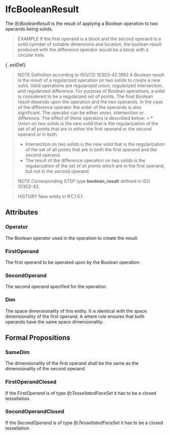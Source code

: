 # IfcBooleanResult

The _IfcBooleanResult_ is the result of applying a Boolean operation to two operands being solids.<!-- end of definition -->

> EXAMPLE  If the first operand is a block and the second operand is a solid cylinder of suitable dimensions and location, the boolean result produced with the difference operator would be a block with a circular hole.

{ .extDef}
> NOTE  Definition according to ISO/CD 10303-42:1992
> A Boolean result is the result of a regularized operation on two solids to create a new solid. Valid operations are regularized union, regularized intersection, and regularized difference. For purpose of Boolean operations, a solid is considered to be a regularized set of points. The final Boolean result depends upon the operation and the two operands. In the case of the difference operator the order of the operands is also significant. The operator can be either union, intersection or difference. The effect of these operators is described below: > * Union on two solids is the new solid that is the regularization of the set of all points that are in either the first operand or the second operand or in both.
> * Intersection on two solids is the new solid that is the regularization of the set of all points that are in both the first operand and the second operand.
> * The result of the difference operation on two solids is the regularization of the set of all points which are in the first operand, but not in the second operand.

> NOTE  Corresponding STEP type **boolean_result** defined in ISO 10303-42.

> HISTORY  New entity in IFC1.5.1.

## Attributes

### Operator
The Boolean operator used in the operation to create the result.

### FirstOperand
The first operand to be operated upon by the Boolean operation.

### SecondOperand
The second operand specified for the operation.

### Dim
The space dimensionality of this entity. It is identical with the space dimensionality of the first operand. A where rule ensures that both operands have the same space dimensionality.

## Formal Propositions

### SameDim
The dimensionality of the first operand shall be the same as the dimensionality of the second operand.

### FirstOperandClosed
If the _FirstOperand_ is of type _IfcTessellatedFaceSet_ it has to be a closed tessellation.

### SecondOperandClosed
If the _SecondOperand_ is of type _IfcTessellatedFaceSet_ it has to be a closed tessellation.
